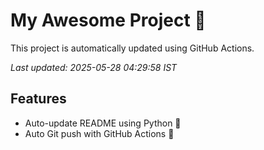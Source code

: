 # My Awesome Project 🚀

This project is automatically updated using GitHub Actions.

_Last updated: 2025-05-28 04:29:58 IST_

## Features
- Auto-update README using Python 🐍
- Auto Git push with GitHub Actions 🤖
